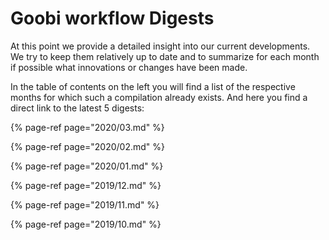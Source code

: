 # Goobi workflow Digests

At this point we provide a detailed insight into our current developments. We try to keep them relatively up to date and to summarize for each month if possible what innovations or changes have been made.

In the table of contents on the left you will find a list of the respective months for which such a compilation already exists. And here you find a direct link to the latest 5 digests:

{% page-ref page="2020/03.md" %}

{% page-ref page="2020/02.md" %}

{% page-ref page="2020/01.md" %}

{% page-ref page="2019/12.md" %}

{% page-ref page="2019/11.md" %}

{% page-ref page="2019/10.md" %}

